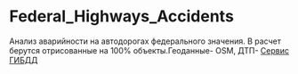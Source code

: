 # Federal_Highways_Accidents
 Анализ аварийности на автодорогах федерального значения. В расчет берутся отрисованные на 100% объекты.Геоданные- OSM, ДТП- <a href="http://stat.gibdd.ru"> Сервис ГИБДД </a>
